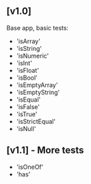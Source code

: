 ## [v1.0]
Base app, basic tests:

+ 'isArray'
+ 'isString'
+ 'isNumeric'
+ 'isInt'
+ 'isFloat'
+ 'isBool'
+ 'isEmptyArray'
+ 'isEmptyString'
+ 'isEqual'
+ 'isFalse'
+ 'isTrue'
+ 'isStrictEqual'
+ 'isNull'

## [v1.1] - More tests

+ 'isOneOf'
+ 'has'
